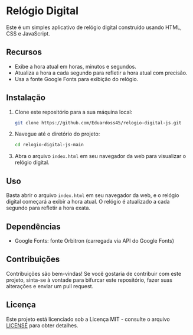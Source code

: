 # Relógio Digital

Este é um simples aplicativo de relógio digital construído usando HTML, CSS e JavaScript.

## Recursos

- Exibe a hora atual em horas, minutos e segundos.
- Atualiza a hora a cada segundo para refletir a hora atual com precisão.
- Usa a fonte Google Fonts para exibição do relógio.

## Instalação

1. Clone este repositório para a sua máquina local:

   ```bash
   git clone https://github.com/Eduardoss45/relogio-digital-js.git
   ```

2. Navegue até o diretório do projeto:

   ```bash
   cd relogio-digital-js-main
   ```

3. Abra o arquivo `index.html` em seu navegador da web para visualizar o relógio digital.

## Uso

Basta abrir o arquivo `index.html` em seu navegador da web, e o relógio digital começará a exibir a hora atual. O relógio é atualizado a cada segundo para refletir a hora exata.

## Dependências

- Google Fonts: fonte Orbitron (carregada via API do Google Fonts)

## Contribuições

Contribuições são bem-vindas! Se você gostaria de contribuir com este projeto, sinta-se à vontade para bifurcar este repositório, fazer suas alterações e enviar um pull request.

## Licença

Este projeto está licenciado sob a Licença MIT - consulte o arquivo [LICENSE](LICENSE) para obter detalhes.
